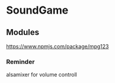# SoundGame
## Modules
https://www.npmjs.com/package/mpg123




### Reminder
alsamixer for volume controll
